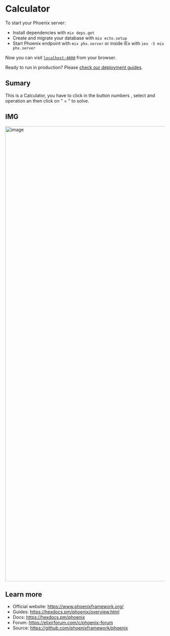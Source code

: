 # Calculator

To start your Phoenix server:

  * Install dependencies with `mix deps.get`
  * Create and migrate your database with `mix ecto.setup`
  * Start Phoenix endpoint with `mix phx.server` or inside IEx with `iex -S mix phx.server`

Now you can visit [`localhost:4000`](http://localhost:4000) from your browser.

Ready to run in production? Please [check our deployment guides](https://hexdocs.pm/phoenix/deployment.html).

## Sumary

This is a Calculator, you have to click in the button numbers , select and operation an then click on " = " to solve.

## IMG
<img width="1440" alt="image" src="https://user-images.githubusercontent.com/77717622/172732568-3c8283a7-e429-4f72-9fcc-1af4fcc052a8.png">


## Learn more

  * Official website: https://www.phoenixframework.org/
  * Guides: https://hexdocs.pm/phoenix/overview.html
  * Docs: https://hexdocs.pm/phoenix
  * Forum: https://elixirforum.com/c/phoenix-forum
  * Source: https://github.com/phoenixframework/phoenix
